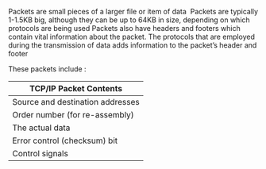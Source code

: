 Packets are small pieces of a larger file or item of data 
Packets are typically 1-1.5KB big, although they can be up to 64KB in size, depending on which protocols are being used
Packets also have headers and footers which contain vital information about the packet. The protocols that are employed during the transmission of data adds information to the packet’s header and footer

These packets include : 

|**TCP/IP Packet Contents**| 
|--- |
|Source and destination addresses| 
|Order number (for re-assembly)| 
|The actual data|
|Error control (checksum) bit|
|Control signals|

